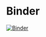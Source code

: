 # Binder
[![Binder](https://mybinder.org/badge_logo.svg)](https://mybinder.org/v2/gh/Acehahol/Prac/master)


